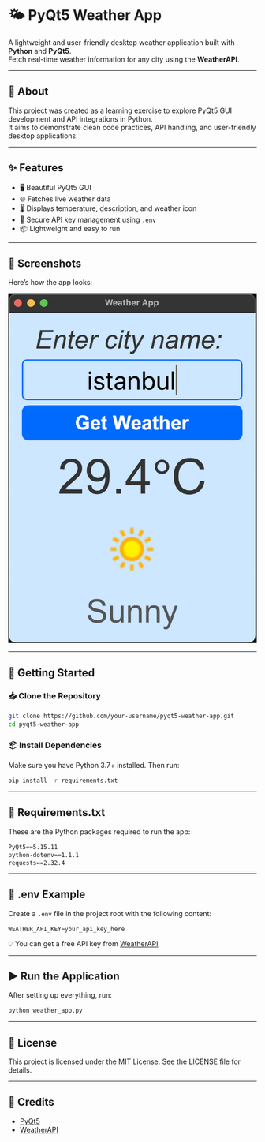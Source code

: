 # 🌤️ PyQt5 Weather App

A lightweight and user-friendly desktop weather application built with **Python** and **PyQt5**.  
Fetch real-time weather information for any city using the **WeatherAPI**.

---

## 📖 About
This project was created as a learning exercise to explore PyQt5 GUI development and API integrations in Python.  
It aims to demonstrate clean code practices, API handling, and user-friendly desktop applications.

---

## ✨ Features
- 🖥️ Beautiful PyQt5 GUI
- 🌐 Fetches live weather data
- 🌡️ Displays temperature, description, and weather icon
- 🔑 Secure API key management using `.env`
- 📦 Lightweight and easy to run

---

## 📸 Screenshots

Here’s how the app looks:

![App Screenshot](assets/v1.app_ui.png)

---

## 🚀 Getting Started

### 📥 Clone the Repository
```bash
git clone https://github.com/your-username/pyqt5-weather-app.git
cd pyqt5-weather-app
```

### 📦 Install Dependencies
Make sure you have Python 3.7+ installed. Then run:
```bash
pip install -r requirements.txt
```

---

## 📜 Requirements.txt
These are the Python packages required to run the app:
```
PyQt5==5.15.11
python-dotenv==1.1.1
requests==2.32.4
```

---

## 🔑 .env Example
Create a `.env` file in the project root with the following content:
```
WEATHER_API_KEY=your_api_key_here
```
💡 You can get a free API key from [WeatherAPI](https://www.weatherapi.com/)

---

## ▶️ Run the Application
After setting up everything, run:
```bash
python weather_app.py
```

---

## 📜 License
This project is licensed under the MIT License. See the LICENSE file for details.

---

## 🙌 Credits
- [PyQt5](https://pypi.org/project/PyQt5/)
- [WeatherAPI](https://www.weatherapi.com/)
